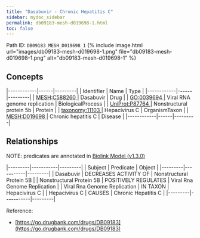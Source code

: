 ```yaml
---
title: "Dasabuvir - Chronic Hepatitis C"
sidebar: mydoc_sidebar
permalink: db09183-mesh-d019698-1.html
toc: false 
---
```



Path ID: `DB09183_MESH_D019698_1`
{% include image.html url="images/db09183-mesh-d019698-1.png" file="db09183-mesh-d019698-1.png" alt="db09183-mesh-d019698-1" %}

## Concepts

|------------|------|---------|
| Identifier | Name | Type    |
|------------|------|---------|
| <a href="https://identifiers.org/MESH:C588260">MESH:C588260 </a> | Dasabuvir | Drug |
| <a href="https://identifiers.org/GO:0039694">GO:0039694 </a> | Viral RNA genome replication | BiologicalProcess |
| <a href="https://identifiers.org/UniProt:P87764">UniProt:P87764 </a> | Nonstructural protein 5b | Protein |
| <a href="https://identifiers.org/taxonomy:11103">taxonomy:11103 </a> | Hepacivirus C | OrganismTaxon |
| <a href="https://identifiers.org/MESH:D019698">MESH:D019698 </a> | Chronic hepatitis C | Disease |
|------------|------|---------|

## Relationships


NOTE: predicates are annotated in <a href="https://github.com/biolink/biolink-model/releases/tag/v1.3.0">Biolink Model (v1.3.0)</a>

|---------|-----------|---------|
| Subject | Predicate | Object  |
|---------|-----------|---------|
| Dasabuvir | DECREASES ACTIVITY OF | Nonstructural Protein 5B |
| Nonstructural Protein 5B | POSITIVELY REGULATES | Viral Rna Genome Replication |
| Viral Rna Genome Replication | IN TAXON | Hepacivirus C |
| Hepacivirus C | CAUSES | Chronic Hepatitis C |
|---------|-----------|---------|

Reference: 
  - [https://go.drugbank.com/drugs/DB09183](https://go.drugbank.com/drugs/DB09183)
